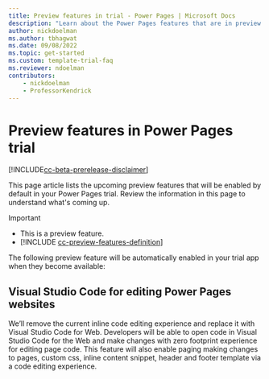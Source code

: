 ```yaml
---  
title: Preview features in trial - Power Pages | Microsoft Docs
description: "Learn about the Power Pages features that are in preview."
author: nickdoelman
ms.author: tbhagwat
ms.date: 09/08/2022
ms.topic: get-started
ms.custom: template-trial-faq
ms.reviewer: ndoelman
contributors:
    - nickdoelman
    - ProfessorKendrick
---
```


# Preview features in Power Pages trial

[!INCLUDE[cc-beta-prerelease-disclaimer](../includes/cc-beta-prerelease-disclaimer.md)]

This page article lists the upcoming preview features that will be enabled by default in your Power Pages trial. Review the information in this page to understand what's coming up. 

> [!IMPORTANT]
> - This is a preview feature.
> - [!INCLUDE [cc-preview-features-definition](../includes/cc-preview-features-definition.md)]

The following preview feature will be automatically enabled in your trial app when they become available: 

## Visual Studio Code for editing Power Pages websites

We’ll remove the current inline code editing experience and replace it with Visual Studio Code for Web. Developers will be able to open code in Visual Studio Code for the Web and make changes with zero footprint experience for editing page code. This feature will also enable paging making changes to pages, custom css, inline content snippet, header and footer template via a code editing experience. 